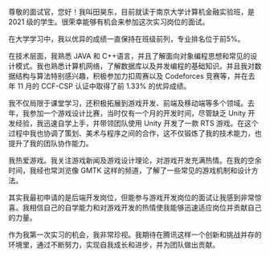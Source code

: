 尊敬的面试官，您好！我叫田昊东，目前就读于南京大学计算机金融实验班，是 2021 级的学生。很荣幸能够有机会来参加这次实习岗位的面试。

在大学学习中，我以优异的成绩一直保持在班级前列，专业排名位于前5%。

在技术层面，我熟悉 JAVA 和 C++语言，并且了解面向对象编程思想和常见的设计模式。我也熟悉计算机网络，了解数据库以及并发编程的基础知识。并且我对数据结构与算法特别感兴趣，积极参加力扣周赛以及 Codeforces 竞赛等，并在去年 11 月的 CCF-CSP 认证中取得了前 1.33% 的优异成绩。

我不仅局限于课堂学习，还积极拓展到游戏开发、前端及移动端等多个领域。去年，我参加一个游戏设计比赛，当时仅有一个月的开发时间，尽管缺乏 Unity 开发经验，我迅速自学上手，并带领团队使用 Unity 开发了一款 RTS 游戏。在这个过程中我也协调了策划、美术与程序之间的合作，这不仅锻炼了我的技术能力，也提升了我的团队协作能力。

我热爱游戏。我关注游戏新闻及游戏设计理论，对游戏开发充满热情。在我的空余时间，我经也常浏览像 GMTK 这样的频道，了解了一些常见的游戏机制和设计方法。

其实我最初申请的是后端开发岗位，但能参与游戏开发岗位的面试让我感到非常惊喜。我相信自己的自学能力和对游戏开发的热情使我能够迅速适应岗位并贡献自己的力量。

作为我第一次实习的机会，我非常珍视。我期待在腾讯这样一个创新和挑战并存的环境里，通过不断努力，实现自我成长和进步，并为团队做出贡献。